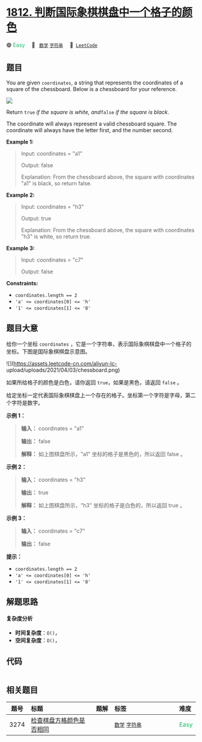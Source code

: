 # [1812. 判断国际象棋棋盘中一个格子的颜色](https://leetcode.com/problems/determine-color-of-a-chessboard-square)

🟢 <font color=#15bd66>Easy</font>&emsp; 🔖&ensp; [`数学`](/tag/math.md) [`字符串`](/tag/string.md)&emsp; 🔗&ensp;[`LeetCode`](https://leetcode.com/problems/determine-color-of-a-chessboard-square)

## 题目

You are given `coordinates`, a string that represents the coordinates of a
square of the chessboard. Below is a chessboard for your reference.

![](https://assets.leetcode.com/uploads/2021/02/19/screenshot-2021-02-20-at-22159-pm.png)

Return `true` _if the square is white, and_`false` _if the square is black_.

The coordinate will always represent a valid chessboard square. The coordinate
will always have the letter first, and the number second.



**Example 1:**

> Input: coordinates = "a1"
> 
> Output: false
> 
> Explanation: From the chessboard above, the square with coordinates "a1" is black, so return false.

**Example 2:**

> Input: coordinates = "h3"
> 
> Output: true
> 
> Explanation: From the chessboard above, the square with coordinates "h3" is white, so return true.

**Example 3:**

> Input: coordinates = "c7"
> 
> Output: false

**Constraints:**

  * `coordinates.length == 2`
  * `'a' <= coordinates[0] <= 'h'`
  * `'1' <= coordinates[1] <= '8'`


## 题目大意

给你一个坐标 `coordinates` ，它是一个字符串，表示国际象棋棋盘中一个格子的坐标。下图是国际象棋棋盘示意图。

![](https://assets.leetcode-cn.com/aliyun-lc-
upload/uploads/2021/04/03/chessboard.png)

如果所给格子的颜色是白色，请你返回 `true`，如果是黑色，请返回 `false` 。

给定坐标一定代表国际象棋棋盘上一个存在的格子。坐标第一个字符是字母，第二个字符是数字。

**示例 1：**

> 
> 
> 
> 
> 
> **输入：** coordinates = "a1"
> 
> **输出：** false
> 
> **解释：** 如上图棋盘所示，"a1" 坐标的格子是黑色的，所以返回 false 。
> 
> 

**示例 2：**

> 
> 
> 
> 
> 
> **输入：** coordinates = "h3"
> 
> **输出：** true
> 
> **解释：** 如上图棋盘所示，"h3" 坐标的格子是白色的，所以返回 true 。
> 
> 

**示例 3：**

> 
> 
> 
> 
> 
> **输入：** coordinates = "c7"
> 
> **输出：** false
> 
> 

**提示：**

  * `coordinates.length == 2`
  * `'a' <= coordinates[0] <= 'h'`
  * `'1' <= coordinates[1] <= '8'`


## 解题思路

#### 复杂度分析

- **时间复杂度**：`O()`，
- **空间复杂度**：`O()`，

## 代码

```javascript

```

## 相关题目

<!-- prettier-ignore -->
| 题号 | 标题 | 题解 | 标签 | 难度 |
| :------: | :------ | :------: | :------ | :------ |
| 3274 | [检查棋盘方格颜色是否相同](https://leetcode.com/problems/check-if-two-chessboard-squares-have-the-same-color) |  |  [`数学`](/tag/math.md) [`字符串`](/tag/string.md) | <font color=#15bd66>Easy</font> |

<style>
.blue {
    background-color: #096dd9;
    padding: 0.25rem 0.5rem;
    margin: 0;
    font-size: 0.85em;
    border-radius: 3px;
    color: white;
    font-weight: 500;
}
table th:first-of-type { width: 10%; }
table th:nth-of-type(2) { width: 35%; }
table th:nth-of-type(3) { width: 10%; }
table th:nth-of-type(4) { width: 35%; }
table th:nth-of-type(5) { width: 10%; }
</style>
